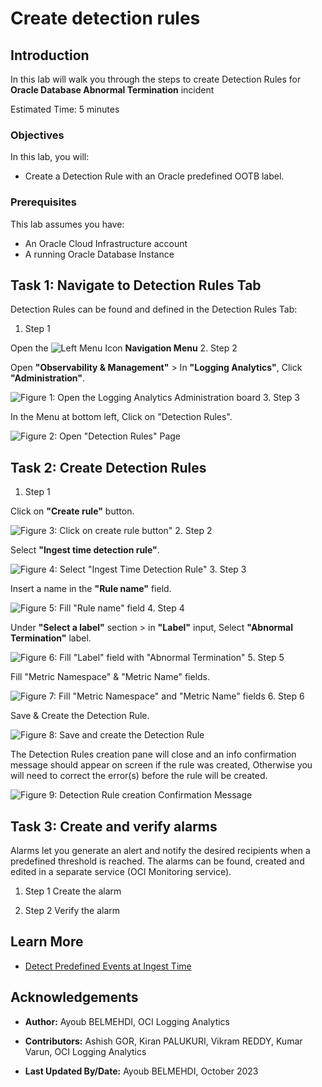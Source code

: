 # Create detection rules

## Introduction

In this lab will walk you through the steps to create Detection Rules for **Oracle Database Abnormal Termination** incident

Estimated Time: 5 minutes

### Objectives

In this lab, you will:

* Create a Detection Rule with an Oracle predefined OOTB label.

### Prerequisites

This lab assumes you have:

* An Oracle Cloud Infrastructure account
* A running Oracle Database Instance

## Task 1: Navigate to Detection Rules Tab

Detection Rules can be found and defined in the Detection Rules Tab:

1. Step 1

  Open the ![Left Menu Icon](images/menu-icon.png) **Navigation Menu**
2. Step 2

  Open **"Observability & Management"** > In **"Logging Analytics"**, Click **"Administration"**.

  ![Figure 1: Open the Logging Analytics Administration board ](images/open-the-logging-analytics-administration-board.png)
3. Step 3

  In the Menu at bottom left, Click on "Detection Rules".

  ![Figure 2: Open "Detection Rules" Page](images/open-detection-rules-page.png)

## Task 2: Create Detection Rules

1. Step 1

  Click on **"Create rule"** button.

  ![Figure 3: Click on create rule button"](images/click-on-create-rule-button.png)
2. Step 2

  Select **"Ingest time detection rule"**.

  ![Figure 4: Select "Ingest Time Detection Rule"](images/select-ingest-time-detection-rule.png)
3. Step 3

  Insert a name in the **"Rule name"** field.

  ![Figure 5: Fill "Rule name" field](images/fill-rule-name-field.png)
4. Step 4

  Under **"Select a label"** section > in **"Label"** input, Select **"Abnormal Termination"** label.

  ![Figure 6: Fill "Label" field with "Abnormal Termination"](images/fill-label-field.png)
5. Step 5

  Fill "Metric Namespace" & "Metric Name" fields.

  ![Figure 7: Fill "Metric Namespace" and "Metric Name" fields](images/fill-metric-namespace-and-metric-name-fields.png)
6. Step 6

  Save & Create the Detection Rule.

  ![Figure 8: Save and create the Detection Rule](images/save-and-create-the-detection-rule.png)

The Detection Rules creation pane will close and an info confirmation message should appear on screen if the rule was created, Otherwise you will need to correct the error(s) before the rule will be created.

![Figure 9: Detection Rule creation Confirmation Message](images/detection-rule-creation-confirmation-message.png)

## Task 3: Create and verify alarms

Alarms let you generate an alert and notify the desired recipients when a predefined threshold is reached. The alarms can be found, created and edited in a separate service (OCI Monitoring service).

1. Step 1
Create the alarm

2. Step 2
Verify the alarm

## Learn More

* [Detect Predefined Events at Ingest Time](https://docs.oracle.com/en-us/iaas/logging-analytics/doc/detect-predefined-events-ingest-time.html#GUID-D28CF994-288F-48C3-8CE5-28CE29C3482C)

## Acknowledgements

* **Author:** Ayoub BELMEHDI, OCI Logging Analytics

* **Contributors:** Ashish GOR, Kiran PALUKURI, Vikram REDDY, Kumar Varun, OCI Logging Analytics

* **Last Updated By/Date:** Ayoub BELMEHDI, October 2023
